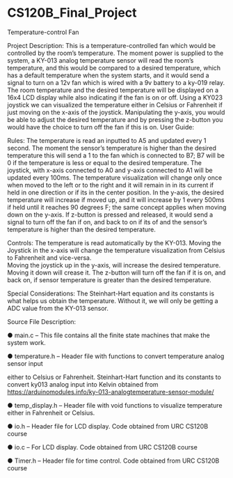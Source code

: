 # CS120B_Final_Project
Temperature-control Fan

Project Description:
This is a temperature-controlled fan which would be controlled by the room’s temperature. The
moment power is supplied to the system, a KY-013 analog temperature sensor will read the
room’s temperature, and this would be compared to a desired temperature, which has a default
temperature when the system starts, and it would send a signal to turn on a 12v fan which is
wired with a 9v battery to a ky-019 relay. The room temperature and the desired temperature
will be displayed on a 16x4 LCD display while also indicating if the fan is on or off. Using a KY023 joystick we can visualized the temperature either in Celsius or Fahrenheit if just moving on
the x-axis of the joystick. Manipulating the y-axis, you would be able to adjust the desired
temperature and by pressing the z-button you would have the choice to turn off the fan if this is
on.
User Guide:

Rules:
The temperature is read an inputted to A5 and updated every 1 second. The moment the
sensor’s temperature is higher than the desired temperature this will send a 1 to the fan which is
connected to B7; B7 will be 0 if the temperature is less or equal to the desired temperature. The
joystick, with x-axis connected to A0 and y-axis connected to A1 will be updated every 100ms.
The temperature visualization will change only once when moved to the left or to the right and it
will remain in in its current if held in one direction or if its in the center position. In the y-axis, the
desired temperature will increase if moved up, and it will increase by 1 every 500ms if held until
it reaches 90 degrees F; the same concept applies when moving down on the y-axis. If z-button
is pressed and released, it would send a signal to turn off the fan if on, and back to on if its of
and the sensor’s temperature is higher than the desired temperature. 

Controls:
The temperature is read automatically by the KY-013.
Moving the Joystick in the x-axis will change the temperature visualization from Celsius to
Fahrenheit and vice-versa.  
Moving the joystick up in the y-axis, will increase the desired temperature. Moving it down will
crease it.
The z-button will turn off the fan if it is on, and back on, if sensor temperature is greater than the
desired temperature.

Special Considerations:
The Steinhart-Hart equation and its constants is what helps us obtain the temperature. Without
it, we will only be getting a ADC value from the KY-013 sensor. 

Source File Description:

● main.c – This file contains all the finite state machines that make the system work.

● temperature.h – Header file with functions to convert temperature analog sensor input

either to Celsius or Fahrenheit. Steinhart-Hart function and its constants to convert ky013 analog input into Kelvin obtained from https://arduinomodules.info/ky-013-analogtemperature-sensor-module/

● temp_display.h – Header file with void functions to visualize temperature either in
Fahrenheit or Celsius.

● io.h – Header file for LCD display. Code obtained from URC CS120B course

● io.c – For LCD display. Code obtained from URC CS120B course

● Timer.h – Header file for time control. Code obtained from URC CS120B course
